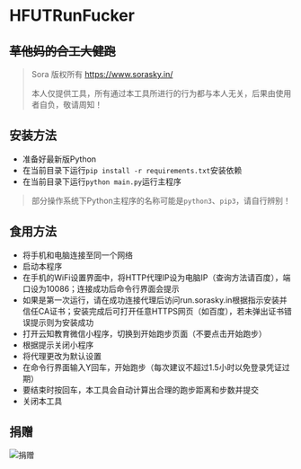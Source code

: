 # HFUTRunFucker
## ~~草他妈的合工大健跑~~

> Sora 版权所有 https://www.sorasky.in/
> 
> 本人仅提供工具，所有通过本工具所进行的行为都与本人无关，后果由使用者自负，敬请周知！

## 安装方法
 - 准备好最新版Python
 - 在当前目录下运行`pip install -r requirements.txt`安装依赖
 - 在当前目录下运行`python main.py`运行主程序
> 部分操作系统下Python主程序的名称可能是`python3`、`pip3`，请自行辨别！

## 食用方法
 - 将手机和电脑连接至同一个网络
 - 启动本程序
 - 在手机的WiFi设置界面中，将HTTP代理IP设为电脑IP（查询方法请百度），端口设为10086；连接成功后命令行界面会提示
 - 如果是第一次运行，请在成功连接代理后访问run.sorasky.in根据指示安装并信任CA证书；安装完成后可打开任意HTTPS网页（如百度），若未弹出证书错误提示则为安装成功
 - 打开云知教育微信小程序，切换到开始跑步页面（不要点击开始跑步）
 - 根据提示关闭小程序
 - 将代理更改为默认设置
 - 在命令行界面输入Y回车，开始跑步（每次建议不超过1.5小时以免登录凭证过期）
 - 要结束时按回车，本工具会自动计算出合理的跑步距离和步数并提交
 - 关闭本工具

## 捐赠
![捐赠](https://www.sorasky.in/usr/uploads/2020/12/1261676940.jpg)
